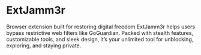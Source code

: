 # ExtJamm3r
Browser extension built for restoring digital freedom ExtJamm3r helps users bypass restrictive web filters like GoGuardian. Packed with stealth features, customizable tools, and sleek design, it’s your unlimited tool for unblocking, exploring, and staying private.
